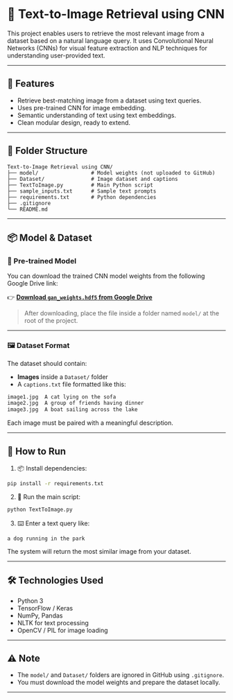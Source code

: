 # 🧠 Text-to-Image Retrieval using CNN

This project enables users to retrieve the most relevant image from a dataset based on a natural language query. It uses Convolutional Neural Networks (CNNs) for visual feature extraction and NLP techniques for understanding user-provided text.

---

## 🚀 Features

- Retrieve best-matching image from a dataset using text queries.
- Uses pre-trained CNN for image embedding.
- Semantic understanding of text using text embeddings.
- Clean modular design, ready to extend.

---

## 📁 Folder Structure

```
Text-to-Image Retrieval using CNN/
├── model/                 # Model weights (not uploaded to GitHub)
├── Dataset/               # Image dataset and captions
├── TextToImage.py         # Main Python script
├── sample_inputs.txt      # Sample text prompts
├── requirements.txt       # Python dependencies
├── .gitignore
└── README.md
```

---

## 📦 Model & Dataset

### 🔗 Pre-trained Model

You can download the trained CNN model weights from the following Google Drive link:

👉 **[Download `gan_weights.hdf5` from Google Drive](https://drive.google.com/drive/folders/112i6j3XaZxi4hmU4uabxuolJQMr9zSZ7?usp=drive_link)**

> After downloading, place the file inside a folder named `model/` at the root of the project.

---

### 🖼️ Dataset Format

The dataset should contain:

- **Images** inside a `Dataset/` folder
- A `captions.txt` file formatted like this:

```txt
image1.jpg	A cat lying on the sofa
image2.jpg	A group of friends having dinner
image3.jpg	A boat sailing across the lake
```

Each image must be paired with a meaningful description.

---

## 🧪 How to Run

1. 📦 Install dependencies:
```bash
pip install -r requirements.txt
```

2. 🏁 Run the main script:
```bash
python TextToImage.py
```

3. ⌨️ Enter a text query like:
```
a dog running in the park
```

The system will return the most similar image from your dataset.

---

## 🛠️ Technologies Used

- Python 3
- TensorFlow / Keras
- NumPy, Pandas
- NLTK for text processing
- OpenCV / PIL for image loading

---

## ⚠️ Note

- The `model/` and `Dataset/` folders are ignored in GitHub using `.gitignore`.
- You must download the model weights and prepare the dataset locally.

---

